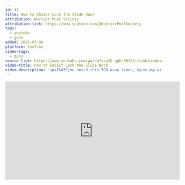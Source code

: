 ```yaml
---
id: 43
title: How to EASILY Lock the Slide Back
attribution: Warrior Poet Society
attribution-link: https://www.youtube.com/@WarriorPoetSociety
tags:
  - youtube
  - guns
added: 2025-03-06
platform: YouTube
video-tags:
  - guns
source-link: https://www.youtube.com/watch?v=a2DLgphc5RI&list=WL&index=176
video-title: How to EASILY Lock the Slide Back
video-description: '<p>I&#39;ve heard this TOO many times, &quot;my wife can&#39;t lock the slide back&quot;. Here is the technique I teach primarily to women who have a very difficult time locking the slide to the rear. </p><p>Mrs. Poet&#39;s EDC - <a href="https://www.youtube.com/redirect?event=video_description&amp;redir_token=QUFFLUhqblNsdWxSMlRvRFlzbm5PdFZJZTNGV0ZSOVdZQXxBQ3Jtc0tsRVVaTk9mLWtnbHJLNm1FcXljbXlnejFieVB3ZGNUZzVPakh5Wjk4ZTBCRzEtUWp4OVkzYjl3TW5CMW85NlQ5TVU5M09iUUZSOXM4VHpYdVBiSjFwQ3dLYXZpNDY1dmF4bm0yRnB2UTJ4YzdpRjctNA&amp;q=https%3A%2F%2Fwarriorpoetsociety.us%2Fmrspoet-everyday-carry%2F&amp;v=a2DLgphc5RI">https://warriorpoetsociety.us/mrspoet...</a> </p><p>Our STORE - <a href="https://www.youtube.com/redirect?event=video_description&amp;redir_token=QUFFLUhqay1WX2lrNzFPNFlUdk9JMVNQU290NjZEX0tld3xBQ3Jtc0tsZlJ4azNSb0RWWmFsX05iR1VaZ0t6a1hWWXQzekJfZ09RRlYtalJBeTFzWUxqXy10UVNFUWVrMTFhbldNbmxlYnRIZGJQNy1RRHNnZEpLY0Jqa1pyVDBNLUhJWXdwSGZZZGtYSUJLeUEySEQyLXk2TQ&amp;q=https%3A%2F%2Fwarriorpoetsociety.us%2Fstore%2F&amp;v=a2DLgphc5RI">https://warriorpoetsociety.us/store/</a> </p><p>Recommended GEAR- <a href="https://www.youtube.com/redirect?event=video_description&amp;redir_token=QUFFLUhqbmVOVTMyUjlGUWYzMWxfZE5FQlFJSnFjaHc5d3xBQ3Jtc0trR2xTeEVmbGNiLS1STWtyQWpaQlktbXlOQWxYR1FhMHJvdDBTa1FIdTJ3T0NjLXV6NVpxNkdKeGxiYVp5dEtiWGZ3YktkLU5FMnUzNUNkdUhVU1hpVmIxVVktcDNkWURTUVBWbWVlSFlPYVZfTEJuSQ&amp;q=https%3A%2F%2Fwww.amazon.com%2Fshop%2Fjohnlovell275&amp;v=a2DLgphc5RI">https://www.amazon.com/shop/johnlovel...</a> </p><p>SUPPORT the Channel -   <a href="https://www.youtube.com/redirect?event=video_description&amp;redir_token=QUFFLUhqbGFFOWVhZ3pfck9VUlFVbEdTSUdvaDdoODlad3xBQ3Jtc0tudFE4aFRnMjh2cDFiaEUxMlNUWHVzamJaWHlHQ3hncDUybGFsNUhOUDZJSmUxR3ZNVlphMmc5enlOYTlVak9kSkIwR1pZSEVQRHF2UWFxTmFWMGh3bU9acUJqMmNjRjdpLU1zeVNRQ1FSekNhYVlLTQ&amp;q=http%3A%2F%2Fpatreon.com%2Fwarriorpoetsociety&amp;v=a2DLgphc5RI"><img src="https://www.gstatic.com/youtube/img/watch/social_media/patreon_1x_v2.png" alt=""> / warriorpoetsociety</a>   </p><p>TRAIN with John Lovell - <a href="https://www.youtube.com/redirect?event=video_description&amp;redir_token=QUFFLUhqbko4YTBXc29DUFhxdXhoMUZiTzV2VUZfTU0wd3xBQ3Jtc0trVU41M21IVGFLbDRoNEJUTmtHRVR6MjBfSm9KN2tJZkoxNHJuVHhtSE9GWmstVWlpbG1MSnZrVmgzeXhDR0VFeU1vUGJQbmZCZF9fOWc4aFg3ODJreHMzeDdwdy1mUnpTMDJjSFlKLVFlZ2RRRVdaSQ&amp;q=http%3A%2F%2Fwarriorpoetsociety.us%2F&amp;v=a2DLgphc5RI">http://warriorpoetsociety.us</a> </p><p>Fiocchi - <a href="https://www.youtube.com/redirect?event=video_description&amp;redir_token=QUFFLUhqbmIwaldmUm4xUlljR2V5SXhWSDJybzVxZXRXUXxBQ3Jtc0treGQ5ckttRURFTkgtSlFOQWZfc0VoeXJfcmk5bVVaVEIzSHB2bzlKdTZiQmZxZUk4bUdKM1RxN2F2RmhXZmRMeThzZ3JlejU3QUFrU1lUbjFrYWpyM0ZUNnZVODlzR3J2N19nNmhhbHdkbnU2bE1sTQ&amp;q=https%3A%2F%2Fwarriorpoetsociety.us%2Ffiocchi%2F&amp;v=a2DLgphc5RI">https://warriorpoetsociety.us/fiocchi/</a> </p><p>Tier1 Concealed Holster - <a href="https://www.youtube.com/redirect?event=video_description&amp;redir_token=QUFFLUhqbUNoSldVaE1DNGpvVmxJNXF2eGR3SzFpbnpUZ3xBQ3Jtc0tuNU1kaG03ZDk5YmdCRWRhWUl6MFZXeUVMa3RPVmctY1RhbWFiU0Z1QVl1UHZDSExTeUFMdEtGQWNuVWtmREEwSlBWUEs3VThtUUhOc29lb0c0elUyRUFQUmFoUlRCc3hSUUczTEZwSzQ3ZHk1dHI0SQ&amp;q=http%3A%2F%2Flddy.no%2F1utq&amp;v=a2DLgphc5RI">http://lddy.no/1utq</a>  </p><p><a href="https://www.youtube.com/redirect?event=video_description&amp;redir_token=QUFFLUhqbGl0NmV3c3U4cjNRTVVxSXE4N2xxbWhHcjR5d3xBQ3Jtc0trbkJmV1dySVQtU1dxb2ZaN1pReWhnTGphVFVLT0NONmhSb3I0WFQ3UVl1NnpCaEtIazRNYjFoSGxoUUFkYXRsZXFhM2E0bk0yMU1COWh0ejZUbW9JaVRadXgySl9CMk9GU3Z4SENJZG5LbHlNWndYMA&amp;q=http%3A%2F%2FINSTAGRAM.com%2Fwarriorpoetsociety&amp;v=a2DLgphc5RI"><img src="https://www.gstatic.com/youtube/img/watch/social_media/instagram_1x.png" alt=""> / warriorpoetsociety</a><br><a href="https://www.youtube.com/redirect?event=video_description&amp;redir_token=QUFFLUhqbnRLN0dpTWN4S2tIakJpdUR0eE5LZXN5M0pLd3xBQ3Jtc0tsanFmTDc3bnZhaDZRWUpGWWpUMElkaW9QZFdtQzVhWk50ZEhfa2JmYnQwT01RQUtreUJBUng0MnNkRFhRUktoZjZDMncxSE1PaGhzYVlGR2dYTHY5cXVPN1lLNzVJY2J4Z203c3JBNVljWjN2MW5tYw&amp;q=http%3A%2F%2FFACEBOOK.com%2Fwarriorpoetsociety&amp;v=a2DLgphc5RI"><img src="https://www.gstatic.com/youtube/img/watch/social_media/facebook_1x.png" alt=""> / warriorpoetsociety</a><br><a href="https://www.youtube.com/redirect?event=video_description&amp;redir_token=QUFFLUhqbXh4dEtObUFCakQ0MTNrcmhuOC12ZXhPeU5Md3xBQ3Jtc0ttQl9RcV95eUdReGZlbHNnVmtkWl9laGVHRW9kYkZiZkF2dGhNMHY5UUx6QnZNZmJnYU13SjZQUHhBcl9WTjZwTElWa2lGS1BBZDJxd05MczMycXlBdy1YT21IZGdibXkxTHlScWVyS2paN2I5V3B6bw&amp;q=http%3A%2F%2FSNAPCHAT.com%2Fadd%2Fthewarpoet&amp;v=a2DLgphc5RI"><img src="https://www.gstatic.com/youtube/img/watch/social_media/snapchat_1x.png" alt=""> / thewarpoet</a><br><a href="https://www.youtube.com/redirect?event=video_description&amp;redir_token=QUFFLUhqa29URnVTUHBrTkF3LWpwLTNMeDJwMW0wMWlCUXxBQ3Jtc0ttSklrZDk5ZTJfWUpIVl82ZkFPY3NneTA0dF92UmczWnVWRXNOdHRlc0t2RFhtUnJ6SXJaZkxvRU1obEVFQlFKREVUR1oxR2hoTmV6ZHgtdnhSLV9leFNtZ3NRY2JSdXVXNVNTM3hXeHJFVkJUeF9Dbw&amp;q=http%3A%2F%2FTWITTER.com%2Fjohnlovell275&amp;v=a2DLgphc5RI"><img src="https://www.gstatic.com/youtube/img/watch/social_media/twitter_1x_v2.png" alt=""> / johnlovell275</a>   </p><p>Video Recorded with: Canon 70d - <a href="https://www.youtube.com/redirect?event=video_description&amp;redir_token=QUFFLUhqbS0zaU1xYmVmS2p6VGxEcTlBZXJSQUl0UlJWUXxBQ3Jtc0ttWjB2cnNua19VREN3dHJVWUhzaWxmWHkzOVdwTVlTeFk0dTUwa3ZqamdmNXZOOGdKRngtckk1cHFaRE11aWYtTmwyamlsNVJVM0w5UjVVT1N3eVhJaURLck5zTFR3bjl2TDNZenFpVDJNMkNyNlRPZw&amp;q=http%3A%2F%2Famzn.to%2F2xhgx7r&amp;v=a2DLgphc5RI">http://amzn.to/2xhgx7r</a> Canon EF-S 24mm f/2.8 STM Lens - <a href="https://www.youtube.com/redirect?event=video_description&amp;redir_token=QUFFLUhqbEVDNGZrUng2WnI4X1BQYURIb1NTeVVYQmFLd3xBQ3Jtc0trQmpFYTZIazNCemRvWmQyQkdRZk9RVXR5RmNlRWMtQnlYTk5YRzdoM1c3V3IzVVY0emRfSUJ1NWk4UUJRNDN1YWhNZVNpTy1CUEp0ZU1femdCanpTOWFUa28xQjMtMTIxMFJXSnJMVjBnM3dBNEpHcw&amp;q=https%3A%2F%2Famzn.to%2F2NT9rPd&amp;v=a2DLgphc5RI">https://amzn.to/2NT9rPd</a> Shure SM7B Microphones - <a href="https://www.youtube.com/redirect?event=video_description&amp;redir_token=QUFFLUhqblhpVldXeXJfN3kwSlAybFVzWUFhLVd1Nk45d3xBQ3Jtc0ttamJ1SnNmLTNHX09nYmF3Q1RzRVdfcFpzcENiYUJfeldWY0haZGhaRnYxakVFVC1PeVdNdmpJTkw0THJJVkxmMEpIMUFlcEF6UmhkdnY1RHhwYUNENmVMT1VCYXJqdHFCTUgyQnhCcVFvRVp3dG5mMA&amp;q=https%3A%2F%2Famzn.to%2F2AlUTWc&amp;v=a2DLgphc5RI">https://amzn.to/2AlUTWc</a> CloudLifter Mic Activator - <a href="https://www.youtube.com/redirect?event=video_description&amp;redir_token=QUFFLUhqbVFqV0h0MDRFZ2tPZFVnZjVtZ1dWNXkxMHNyQXxBQ3Jtc0trZVkyVzNWV1E1cFlPV2xiNGdnSmtxOEVIWW1qa0lrR0hjRTh0SXk1VGZpQmM1TC1RUU1yN1NBMHNJS0FyWnpwQzU0QmtxdVAwWUg2MXN4MTRWUGM2ZFQyYzJCYUVFcHUzUDA4MkhJYXkyRVdfWW5ERQ&amp;q=https%3A%2F%2Famzn.to%2F2Kb5ZNB&amp;v=a2DLgphc5RI">https://amzn.to/2Kb5ZNB</a> Mackie PROFX8V2 8-Channel Compact Mixer - <a href="https://www.youtube.com/redirect?event=video_description&amp;redir_token=QUFFLUhqa2FGa1NkZEFkcEw2ZGxyeXhhUFBHQ2xvNS11UXxBQ3Jtc0traTZWdnRzb0VpOWR2blh5NTEtOGlpemtqQXUyM05EY0ZpUWpXQUkwdjhHbUQ4VnZqZWY3dE1pUWtEYjNERXBiYmVHT1JCc0UyOTlic0g4RS01SjFocmhrVm4zMVA5dFdSNnN5YWtiTC1qMXFVRjBBOA&amp;q=https%3A%2F%2Famzn.to%2F2KbVfyF&amp;v=a2DLgphc5RI">https://amzn.to/2KbVfyF</a> Fovitech Lighting - <a href="https://www.youtube.com/redirect?event=video_description&amp;redir_token=QUFFLUhqblk3Q2NSUGp6Sk9mNE82czdjQXo1NF8wck80Z3xBQ3Jtc0ttWlpoeGVPOGlycW1WLUJBdGxzQi0xdWEyZVlQVDhuWWZxX256QldIWUp5ZWl6OVdCaU5hck94UFAxemhaUEVOeVU1aGp3dUV3Si1iUjROcnFmNFhNb1ZrSmEtV1djRkVFaElMazdmVVRKRkNYdFh1Zw&amp;q=https%3A%2F%2Famzn.to%2F2M7LT8U&amp;v=a2DLgphc5RI">https://amzn.to/2M7LT8U</a></p>'
---
```


<iframe width="560" height="315" src="https://www.youtube.com/embed/a2DLgphc5RI?si=ogdIYX58wUGIk_IY" title="YouTube video player" frameborder="0" allow="accelerometer; autoplay; clipboard-write; encrypted-media; gyroscope; picture-in-picture; web-share" referrerpolicy="strict-origin-when-cross-origin" allowfullscreen></iframe>
